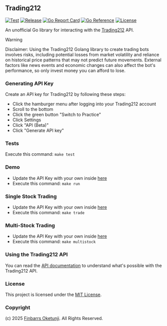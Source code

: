 ## Trading212

[![Test](https://github.com/0xnu/trading212/actions/workflows/test.yaml/badge.svg)](https://github.com/0xnu/trading212/actions/workflows/test.yaml)
[![Release](https://img.shields.io/github/release/0xnu/trading212.svg)](https://github.com/0xnu/trading212/releases/latest)
[![Go Report Card](https://goreportcard.com/badge/github.com/0xnu/trading212)](https://goreportcard.com/report/github.com/0xnu/trading212)
[![Go Reference](https://pkg.go.dev/badge/github.com/0xnu/trading212.svg)](https://pkg.go.dev/github.com/0xnu/trading212)
[![License](https://img.shields.io/badge/License-Modified_MIT-f5de53?&color=f5de53)](/LICENSE)

An unofficial Go library for interacting with the [Trading212](https://trading212.com) API.

> [!WARNING]
> Disclaimer: Using the Trading212 Golang library to create trading bots involves risks, including potential losses from market volatility and reliance on historical price patterns that may not predict future movements. External factors like news events and economic changes can also affect the bot's performance, so only invest money you can afford to lose.

### Generating API Key

Create an API key for Trading212 by following these steps:

+ Click the hamburger menu after logging into your Trading212 account
+ Scroll to the bottom
+ Click the green button "Switch to Practice"
+ Click Settings
+ Click "API (Beta)"
+ Click "Generate API key"

### Tests

Execute this command: `make test`

### Demo

+ Update the API Key with your own inside [here](./demo/main/main.go)
+ Execute this command: `make run`

### Single Stock Trading

+ Update the API Key with your own inside [here](./demo/nvidia/nvidia.go)
+ Execute this command: `make trade`

### Multi-Stock Trading

+ Update the API Key with your own inside [here](./demo/multistock/multistock.go)
+ Execute this command: `make multistock`

### Using the Trading212 API

You can read the [API documentation](https://t212public-api-docs.redoc.ly/) to understand what's possible with the Trading212 API.

### License

This project is licensed under the [MIT License](./LICENSE).

### Copyright

(c) 2025 [Finbarrs Oketunji](https://finbarrs.eu). All Rights Reserved.